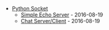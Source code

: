 - [Python Socket](.)
  - [Simple Echo Server](01.simple.md) - 2016-08-19
  - [Chat Server/Client](02.chat.md) - 2016-08-19
